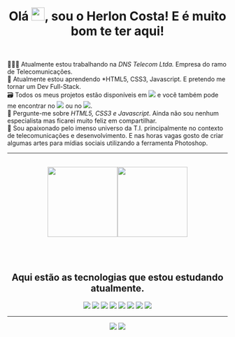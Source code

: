 <h1 align="center">Olá <img src="https://raw.githubusercontent.com/kaueMarques/kaueMarques/master/hi.gif" width="30px">, sou o Herlon Costa! E é muito bom te ter aqui!</h1>

<br>

👷🏻‍♂️ Atualmente estou trabalhando na *DNS Telecom Ltda.* Empresa do ramo de Telecomunicações.<br>
🚀 Atualmente estou aprendendo *HTML5, CSS3, Javascript. E pretendo me tornar um Dev Full-Stack.<br>
🗃️ Todos os meus projetos estão disponíveis em [<img src="https://img.shields.io/badge/-Herlon Costa-05122A?style=flat&logo=github">](https://github.com/herloncosta) e você também pode me encontrar no [<img src="https://img.shields.io/badge/-Linkedin-05122A?style=flat&logo=linkedin">](https://www.linkedin.com/in/herloncosta) ou no [<img src="https://img.shields.io/badge/-Instagram-05122A?style=flat&logo=instagram">](https://instagram.com/herloncosta_/).<br>
💬 Pergunte-me sobre *HTML5, CSS3 e Javascript*. Ainda não sou nenhum especialista mas ficarei muito feliz em compartilhar.<br>
💖 Sou apaixonado pelo imenso universo da T.I. principalmente no contexto de telecomunicações e desenvolvimento. E nas horas vagas gosto de criar algumas artes para mídias sociais utilizando a ferramenta Photoshop.

<hr>
<br>

<div align="center">
  <a href="https://github.com/herloncosta"><img height="160em" src="https://github-readme-stats.vercel.app/api?username=herloncosta&show_icons=true&theme=dracula&include_all_commits=true&count_private=true"/><img height="160em" src="https://github-readme-stats.vercel.app/api/top-langs/?username=herloncosta&layout=compact&langs_count=7&theme=dracula"></a>
</div>

<br>
<br>
<br>
  
<div align="center">
  
  ## Aqui estão as tecnologias que estou estudando atualmente.
  
  <img src="https://img.shields.io/badge/-Git-05122A?style=flat&logo=git">
  <img src="https://img.shields.io/badge/-Github-05122A?style=flat&logo=github">
  <img src="https://img.shields.io/badge/-HTML5-05122A?style=flat&logo=html5">
  <img src="https://img.shields.io/badge/-CSS3-05122A?style=flat&logo=css3">
  <img src="https://img.shields.io/badge/-JavaScript-05122A?style=flat&logo=javascript">
  <img src="https://img.shields.io/badge/-Bootstrap-05122A?style=flat&logo=bootstrap">
  <img src="https://img.shields.io/badge/-PS-05122A?style=flat&logo=adobephotoshop">
  <img src="https://img.shields.io/badge/-Linux-05122A?style=flat&logo=linux">
</div>
  
<hr>

<div align="center">    
  <a href="https://api.whatsapp.com/send?phone=5571983012996" target="_blank"><img src="https://img.shields.io/badge/WhatsApp-25D366?style=for-the-badge&logo=whatsapp&logoColor=white" target="_blank"></a> 
  <a href="https://www.linkedin.com/in/herloncosta/" target="_blank"><img src="https://img.shields.io/badge/LinkedIn-0077B5?style=for-the-badge&logo=linkedin&logoColor=white" target="_blank"></a>  
</div>
